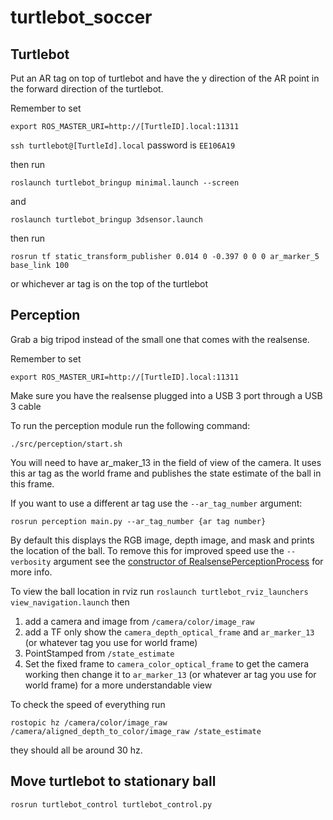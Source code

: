 # turtlebot_soccer

## Turtlebot

Put an AR tag on top of turtlebot and have the y direction of the AR point in the forward 
direction of the turtlebot. 

Remember to set 

`export ROS_MASTER_URI=http://[TurtleID].local:11311`

`ssh turtlebot@[TurtleId].local` password is `EE106A19`

then run

`roslaunch turtlebot_bringup minimal.launch --screen`

and

`roslaunch turtlebot_bringup 3dsensor.launch`

then run 

`rosrun tf static_transform_publisher 0.014 0 -0.397 0 0 0 ar_marker_5 base_link 100`

or whichever ar tag is on the top of the turtlebot 

## Perception

Grab a big tripod instead of the small one that comes with the realsense.

Remember to set 

`export ROS_MASTER_URI=http://[TurtleID].local:11311`

Make sure you have the realsense plugged into a USB 3 port through a USB 3 cable

To run the perception module run the following command: 

`./src/perception/start.sh`

You will need to have ar_maker_13 in the field of view of the camera. It uses 
this ar tag as the world frame and publishes the state estimate of the ball in 
this frame.

If you want to use a different ar tag use the `--ar_tag_number` argument:

`rosrun perception main.py --ar_tag_number {ar tag number}`

By default this displays the RGB image, depth image, and mask and prints the 
location of the ball. To remove this for improved speed use the `--verbosity` 
argument see the [constructor of RealsensePerceptionProcess](https://github.com/nflu/turtlebot_soccer/blob/6b999f9d2ec10b91aaa965214fd81ab301d5ae08/src/segmentation/src/main.py#L51) for more info.


To view the ball location in rviz run 
`roslaunch turtlebot_rviz_launchers view_navigation.launch` then 

1. add a camera and image from `/camera/color/image_raw`
2. add a TF only show the `camera_depth_optical_frame` and `ar_marker_13` (or whatever tag you use for world frame)
3. PointStamped from `/state_estimate`
4. Set the fixed frame to `camera_color_optical_frame` to get the camera working then change it to `ar_marker_13` (or whatever ar tag you use for world frame) for a more understandable view

To check the speed of everything run 

`rostopic hz /camera/color/image_raw /camera/aligned_depth_to_color/image_raw /state_estimate `

they should all be around 30 hz.

## Move turtlebot to stationary ball

`rosrun turtlebot_control turtlebot_control.py`
